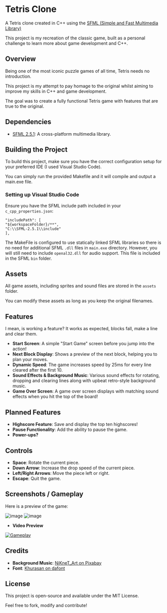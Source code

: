 # Tetris Clone

A Tetris clone created in C++ using the [SFML (Simple and Fast Multimedia Library)](https://www.sfml-dev.org/)  

This project is my recreation of the classic game, built as a personal challenge to learn more about game development and C++.

## Overview
Being one of the most iconic puzzle games of all time, Tetris needs no introduction.  

This project is my attempt to pay homage to the original whilst aiming to improve my skills in C++ and game development.  

The goal was to create a fully functional Tetris game with features that are true to the original.

## Dependencies
* [SFML 2.5.1](https://www.sfml-dev.org/download.php): A cross-platform multimedia library.

## Building the Project
To build this project, make sure you have the correct configuration setup for your preferred IDE (I used Visual Studio Code).  

You can simply run the provided Makefile and it will compile and output a main.exe file.

### Setting up Visual Studio Code  

Ensure you have the SFML include path included in your ```c_cpp_properties.json```:

```
"includePath": [  
"${workspaceFolder}/**",  
"C:\\SFML-2.5.1\\include"  
],
```
The MakeFile is configured to use statically linked SFML libraries so there is no need for additional SFML ```.dll``` files in ```main.exe``` directory. However, you will still need to include ```openal32.dll``` for audio support. This file is included in the SFML ```bin``` folder.   

## Assets
All game assets, including sprites and sound files are stored in the ```assets``` folder.  

You can modify these assets as long as you keep the original filenames.

## Features
I mean, is working a feature? It works as expected, blocks fall, make a line and clear them.  

* **Start Screen**: A simple "Start Game" screen before you jump into the action!  
* **Next Block Display**: Shows a preview of the next block, helping you to plan your moves.  
* **Dynamic Speed**: The game increases speed by 25ms for every line cleared after the first 10.
* **Sound Effects & Background Music**: Various sound effects for rotating, dropping and clearing lines along with upbeat retro-style background music.
* **Game Over Screen**: A game over screen displays with matching sound effects when you hit the top of the board!

## Planned Features
* **Highscore Feature**: Save and display the top ten highscores!
* **Pause Functionality**: Add the ability to pause the game.
* **Power-ups?**

## Controls
* **Space**: Rotate the current piece.
* **Down Arrow**: Increase the drop speed of the current piece.
* **Left/Right Arrows**: Move the piece left or right.
* **Escape**: Quit the game.

## Screenshots / Gameplay 
Here is a preview of the game:  

![image](https://github.com/user-attachments/assets/54da7745-2120-4792-bfc3-1a5c5052d4a8)
![image](https://github.com/user-attachments/assets/358a71df-cc73-406d-a1e2-1cf9643a01e2)
* **Video Preview**

[![Gameplay](https://img.youtube.com/vi/XRQx3CBUBZo/0.jpg)](https://www.youtube.com/watch?v=XRQx3CBUBZo)

## Credits
* **Background Music**: [NiKneT_Art on Pixabay](https://pixabay.com/users/niknet_art-46104493/?utm_source=link-attribution&utm_medium=referral&utm_campaign=music&utm_content=243998)
* **Font**: [Khurasan on dafont](https://www.dafont.com/khurasan.d5849)

## License  
This project is open-source and available under the MIT License.  

Feel free to fork, modify and contribute!
